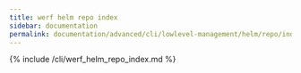```yaml
---
title: werf helm repo index
sidebar: documentation
permalink: documentation/advanced/cli/lowlevel-management/helm/repo/index.html
---
```


{% include /cli/werf_helm_repo_index.md %}
